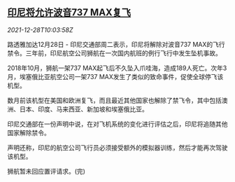 <!--1640687462000-->
[印尼将允许波音737 MAX复飞](https://cn.reuters.com/article/indonesia-boeing-737-1228-idCNKBS2J70KO)
------

<div><i>2021-12-28T10:03:58Z</i></div><p>路透雅加达12月28日 - 印尼交通部周二表示，印尼将解除对波音737 MAX的飞行禁令。三年前，印尼航空公司狮航在一次国内航班的例行飞行中发生坠机事故。</p><p>2018年10月，狮航一架737 MAX起飞后不久坠入爪哇海，造成189人死亡。次年3月，埃塞俄比亚航空公司一架737 MAX发生了类似的致命事件，促使全球停飞该机型。</p><p>数月前该机型在美国和欧洲复飞，而且最近其他国家也解除了禁飞令，其中包括澳洲、日本、印度、马来西亚、新加坡和埃塞俄比亚。</p><p>印尼交通部在一份声明中说，在对飞机系统的变化进行评估之后，印尼将追随其他国家解除禁令。</p><p>声明还称，印尼的航空公司飞行员必须接受额外的模拟器训练，然后才能再次驾驶该机型。</p><p>狮航暂未回应置评请求。(完)</p>
